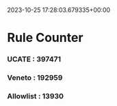2023-10-25 17:28:03.679335+00:00
# Rule Counter 
 ### UCATE : 397471

 ### Veneto : 192959

 ### Allowlist : 13930